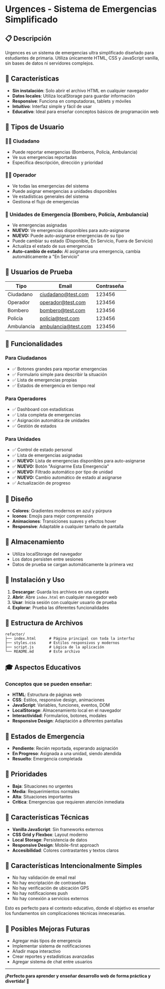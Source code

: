 # Urgences - Sistema de Emergencias Simplificado

## 📋 Descripción
Urgences es un sistema de emergencias ultra simplificado diseñado para estudiantes de primaria. Utiliza únicamente HTML, CSS y JavaScript vanilla, sin bases de datos ni servidores complejos.

## 🚀 Características
- **Sin instalación**: Solo abrir el archivo HTML en cualquier navegador
- **Datos locales**: Utiliza localStorage para guardar información
- **Responsive**: Funciona en computadoras, tablets y móviles
- **Intuitivo**: Interfaz simple y fácil de usar
- **Educativo**: Ideal para enseñar conceptos básicos de programación web

## 👥 Tipos de Usuario

### 🧑‍💼 Ciudadano
- Puede reportar emergencias (Bomberos, Policía, Ambulancia)
- Ve sus emergencias reportadas
- Especifica descripción, dirección y prioridad

### 👨‍💻 Operador
- Ve todas las emergencias del sistema
- Puede asignar emergencias a unidades disponibles
- Ve estadísticas generales del sistema
- Gestiona el flujo de emergencias

### 🚒 Unidades de Emergencia (Bombero, Policía, Ambulancia)
- Ve emergencias asignadas
- **NUEVO:** Ve emergencias disponibles para auto-asignarse
- **NUEVO:** Puede auto-asignarse emergencias de su tipo
- Puede cambiar su estado (Disponible, En Servicio, Fuera de Servicio)
- Actualiza el estado de sus emergencias
- **Auto-cambio de estado:** Al asignarse una emergencia, cambia automáticamente a "En Servicio"

## 🔐 Usuarios de Prueba

| Tipo | Email | Contraseña |
|------|-------|------------|
| Ciudadano | ciudadano@test.com | 123456 |
| Operador | operador@test.com | 123456 |
| Bombero | bombero@test.com | 123456 |
| Policía | policia@test.com | 123456 |
| Ambulancia | ambulancia@test.com | 123456 |

## 📱 Funcionalidades

### Para Ciudadanos
- ✅ Botones grandes para reportar emergencias
- ✅ Formulario simple para describir la situación
- ✅ Lista de emergencias propias
- ✅ Estados de emergencia en tiempo real

### Para Operadores
- ✅ Dashboard con estadísticas
- ✅ Lista completa de emergencias
- ✅ Asignación automática de unidades
- ✅ Gestión de estados

### Para Unidades
- ✅ Control de estado personal
- ✅ Lista de emergencias asignadas
- ✅ **NUEVO:** Lista de emergencias disponibles para auto-asignarse
- ✅ **NUEVO:** Botón "Asignarme Esta Emergencia" 
- ✅ **NUEVO:** Filtrado automático por tipo de unidad
- ✅ **NUEVO:** Cambio automático de estado al asignarse
- ✅ Actualización de progreso

## 🎨 Diseño
- **Colores**: Gradientes modernos en azul y púrpura
- **Iconos**: Emojis para mejor comprensión
- **Animaciones**: Transiciones suaves y efectos hover
- **Responsive**: Adaptable a cualquier tamaño de pantalla

## 💾 Almacenamiento
- Utiliza localStorage del navegador
- Los datos persisten entre sesiones
- Datos de prueba se cargan automáticamente la primera vez

## 🔧 Instalación y Uso

1. **Descargar**: Guarda los archivos en una carpeta
2. **Abrir**: Abre `index.html` en cualquier navegador web
3. **Usar**: Inicia sesión con cualquier usuario de prueba
4. **Explorar**: Prueba las diferentes funcionalidades

## 📁 Estructura de Archivos

```
refactor/
├── index.html      # Página principal con toda la interfaz
├── styles.css      # Estilos responsivos y modernos
├── script.js       # Lógica de la aplicación
└── README.md       # Este archivo
```

## 🎓 Aspectos Educativos

### Conceptos que se pueden enseñar:
- **HTML**: Estructura de páginas web
- **CSS**: Estilos, responsive design, animaciones
- **JavaScript**: Variables, funciones, eventos, DOM
- **LocalStorage**: Almacenamiento local en el navegador
- **Interactividad**: Formularios, botones, modales
- **Responsive Design**: Adaptación a diferentes pantallas

## 🔄 Estados de Emergencia
- **Pendiente**: Recién reportada, esperando asignación
- **En Progreso**: Asignada a una unidad, siendo atendida
- **Resuelto**: Emergencia completada

## 🎯 Prioridades
- **Baja**: Situaciones no urgentes
- **Media**: Requerimientos normales
- **Alta**: Situaciones importantes
- **Crítica**: Emergencias que requieren atención inmediata

## 🌟 Características Técnicas
- **Vanilla JavaScript**: Sin frameworks externos
- **CSS Grid y Flexbox**: Layout moderno
- **Local Storage**: Persistencia de datos
- **Responsive Design**: Mobile-first approach
- **Accesibilidad**: Colores contrastantes y textos claros

## 🐛 Características Intencionalmente Simples
- No hay validación de email real
- No hay encriptación de contraseñas
- No hay verificación de ubicación GPS
- No hay notificaciones push
- No hay conexión a servicios externos

Esto es perfecto para el contexto educativo, donde el objetivo es enseñar los fundamentos sin complicaciones técnicas innecesarias.

## 🚀 Posibles Mejoras Futuras
- Agregar más tipos de emergencia
- Implementar sistema de notificaciones
- Añadir mapa interactivo
- Crear reportes y estadísticas avanzadas
- Agregar sistema de chat entre usuarios

---

**¡Perfecto para aprender y enseñar desarrollo web de forma práctica y divertida! 🎉**
